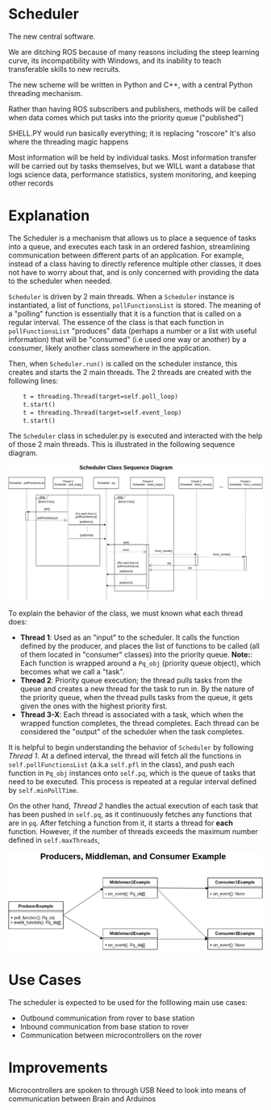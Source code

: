 # Scheduler

The new central software.

We are ditching ROS because of many reasons including the steep learning curve, its incompatibility with Windows, and its inability to teach transferable skills to new recruits.

The new scheme will be written in Python and C++, with a central Python threading mechanism.

Rather than having ROS subscribers and publishers, methods will be called when data comes which put tasks into the priority queue ("published")

SHELL.PY would run basically everything; it is replacing "roscore"
It's also where the threading magic happens

Most information will be held by individual tasks. Most information transfer will be carried out by tasks themselves, but we WILL want a database that logs science data, performance statistics, system monitoring, and keeping other records

# Explanation

The Scheduler is a mechanism that allows us to place a sequence of tasks into a queue, and executes each task in an ordered fashion, streamlining communication between different parts of an application. For example, instead of a class having to directly reference multiple other classes, it does not have to worry about that, and is only concerned with providing the data to the scheduler when needed.

`Scheduler` is driven by 2 main threads. When a `Scheduler` instance is instantiated, a list of functions, `pollFunctionsList` is stored. The meaning of a "polling" function is essentially that it is a function that is called on a regular interval. The essence of the class is that each function in `pollFunctionsList` "produces" data (perhaps a number or a list with useful information) that will be "consumed" (i.e used one way or another) by a consumer, likely another class somewhere in the application.

 Then, when `Scheduler.run()` is called on the scheduler instance, this creates and starts the 2 main threads. The 2 threads are created with the following lines:

``` 
	t = threading.Thread(target=self.poll_loop)
	t.start()
	t = threading.Thread(target=self.event_loop)
	t.start()
```

The `Scheduler` class in scheduler.py is executed and interacted with the help of those 2 main threads. This is illustrated in the following sequence diagram.

![Scheduler Sequence Diagram](images/scheduler_sequence_diagram.png)

To explain the behavior of the class, we must known what each thread does:
- **Thread 1**: Used as an "input" to the scheduler. It calls the function defined by the producer, and places the list of functions to be called (all of them located in "consumer" classes) into the priority queue. **Note:**: Each function is wrapped around a `Pq_obj` (priority queue object), which becomes what we call a "task".
- **Thread 2**: Priority queue execution; the thread pulls tasks from the queue and creates a new thread for the task to run in. By the nature of the priority queue, when the thread pulls tasks from the queue, it gets given the ones with the highest priority first.
- **Thread 3-X**: Each thread is associated with a task, which when the wrapped function completes, the thread completes. Each thread can be considered the "output" of the scheduler when the task completes.


It is helpful to begin understanding the behavior of `Scheduler` by following _Thread 1_. At a defined interval, the thread will fetch all the functions in `self.pollFunctionsList` (a.k.a `self.pfl` in the class), and push each function in `Pq_obj` instances onto `self.pq`, which is the queue of tasks that need to be executed. This process is repeated at a regular interval defined by `self.minPollTime`.

On the other hand, _Thread 2_ handles the actual execution of each task that has been pushed in `self.pq`, as it continuously fetches any functions that are in `pq`. After fetching a function from it, it starts a thread for **each** function. However, if the number of threads exceeds the maximum number defined in `self.maxThreads`, 

![Scheduler Example Diagram](images/scheduler_example.png)

# Use Cases

The scheduler is expected to be used for the folllowing main use cases:
- Outbound communication from rover to base station 
- Inbound communication from base station to rover
- Communication between microcontrollers on the rover 

# Improvements

Microcontrollers are spoken to through USB
	Need to look into means of communication between Brain and Arduinos